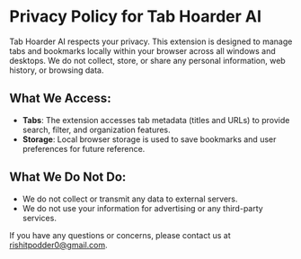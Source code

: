 # Privacy Policy for Tab Hoarder AI

Tab Hoarder AI respects your privacy. This extension is designed to manage tabs and bookmarks locally within your browser across all windows and desktops. We do not collect, store, or share any personal information, web history, or browsing data.

## What We Access:
- **Tabs**: The extension accesses tab metadata (titles and URLs) to provide search, filter, and organization features.
- **Storage**: Local browser storage is used to save bookmarks and user preferences for future reference.

## What We Do Not Do:
- We do not collect or transmit any data to external servers.
- We do not use your information for advertising or any third-party services.

If you have any questions or concerns, please contact us at rishitpodder0@gmail.com.

